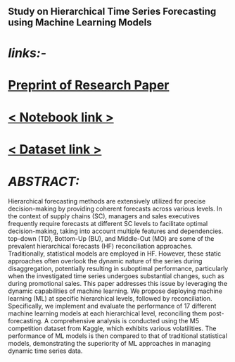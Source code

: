 ## Study on Hierarchical Time Series Forecasting using Machine Learning Models

# *links:-*

# [**Preprint of Research Paper**](http://dx.doi.org/10.21203/rs.3.rs-4991584/v1) 
# [**< Notebook link >**](https://www.kaggle.com/code/rudhirmahalik/hts-notebook) 
# [**< Dataset link >**](https://www.kaggle.com/competitions/m5-forecasting-accuracy/data)

 

# *ABSTRACT:*
Hierarchical forecasting methods are extensively utilized for precise decision-making by providing coherent forecasts across various levels. In the context of supply chains (SC), managers and sales executives frequently require forecasts at different SC levels to facilitate optimal decision-making, taking into account multiple features and dependencies. top-down (TD), Bottom-Up (BU), and Middle-Out (MO) are some of the prevalent hierarchical forecasts (HF) reconciliation approaches. Traditionally, statistical models are employed in HF. However, these static approaches often overlook the dynamic nature of the series during disaggregation, potentially resulting in suboptimal performance, particularly when the investigated time series undergoes substantial changes, such as during promotional sales.
This paper addresses this issue by leveraging the dynamic capabilities of machine learning. We propose deploying machine learning (ML) at specific hierarchical levels, followed by reconciliation. Specifically, we implement and evaluate the performance of 17 different machine learning models at each hierarchical level, reconciling them post-forecasting. A comprehensive analysis is conducted using the M5 competition dataset from Kaggle, which exhibits various volatilities. The performance of ML models is then compared to that of traditional statistical models, demonstrating the superiority of ML approaches in managing dynamic time series data.

